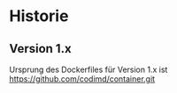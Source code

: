 # Historie

## Version 1.x

Ursprung des Dockerfiles für Version 1.x ist https://github.com/codimd/container.git
